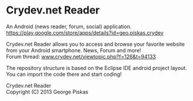 Crydev.net Reader
=================

An Android (news reader, forum, social) application. <br> https://play.google.com/store/apps/details?id=geo.piskas.crydev

Crydev.net Reader allows you to access and browse your favorite website from your Android smartphone. News, Forum and more! <br> Forum thread: www.crydev.net/viewtopic.php?f=126&t=94133

The repository structure is based on the Eclipse IDE android project layout. You can import the code there and start coding!

Crydev.net Reader <br> Copyright (C) 2013  George Piskas

